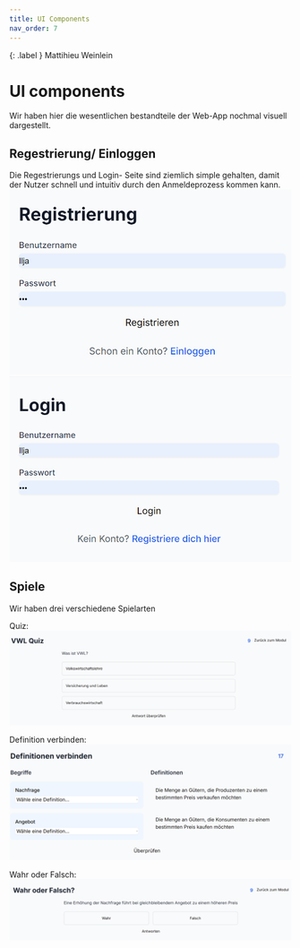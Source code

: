 ```yaml
---
title: UI Components
nav_order: 7
---
```




{: .label }
Mattihieu Weinlein



# UI components

Wir haben hier die wesentlichen bestandteile der Web-App nochmal visuell dargestellt.

## Regestrierung/ Einloggen

Die Regestrierungs und Login- Seite sind ziemlich simple gehalten, damit der Nutzer schnell und intuitiv durch den Anmeldeprozess kommen kann.
![get_regestrierung](assets/images/Regestrierung.png)
![get_login](assets/images/Login.png)

## Spiele
Wir haben drei verschiedene Spielarten 

Quiz:
![get_quiz](assets/images/Quiz.png)

Definition verbinden:
![get_definition](assets/images/Definitionen.png)

Wahr oder Falsch:
![get_wahroderfalsch](assets/images/Wahr_oder_Falsch.png)



